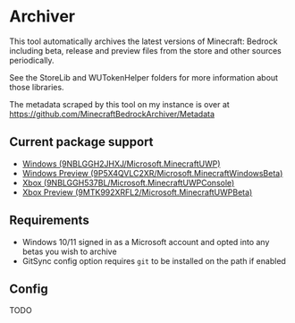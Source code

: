 # Archiver
This tool automatically archives the latest versions of Minecraft: Bedrock including beta, release and preview files from the store and other sources periodically.

See the StoreLib and WUTokenHelper folders for more information about those libraries.

The metadata scraped by this tool on my instance is over at https://github.com/MinecraftBedrockArchiver/Metadata

## Current package support
* [Windows (9NBLGGH2JHXJ/Microsoft.MinecraftUWP)](https://www.microsoft.com/en-us/p/minecraft-for-windows/9nblggh2jhxj)
* [Windows Preview (9P5X4QVLC2XR/Microsoft.MinecraftWindowsBeta)](https://www.microsoft.com/en-us/p/minecraft-preview-for-windows/9p5x4qvlc2xr)
* [Xbox (9NBLGGH537BL/Microsoft.MinecraftUWPConsole)](https://www.microsoft.com/en-us/p/minecraft/9nblggh537bl)
* [Xbox Preview (9MTK992XRFL2/Microsoft.MinecraftUWPBeta)](https://www.microsoft.com/en-us/p/minecraft-uwp-preview/9mtk992xrfl2)

## Requirements
* Windows 10/11 signed in as a Microsoft account and opted into any betas you wish to archive
* GitSync config option requires `git` to be installed on the path if enabled

## Config
TODO
